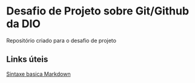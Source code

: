 # Desafio de Projeto sobre Git/Github da DIO
Repositório criado para o desafio de projeto

## Links úteis
[Sintaxe basica Markdown](https://www.markdownguide.org/)
